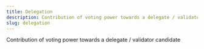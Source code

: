 ```yaml
---
title: Delegation
description: Contribution of voting power towards a delegate / validator candidate
slug: delegation
---
```


Contribution of voting power towards a delegate / validator candidate